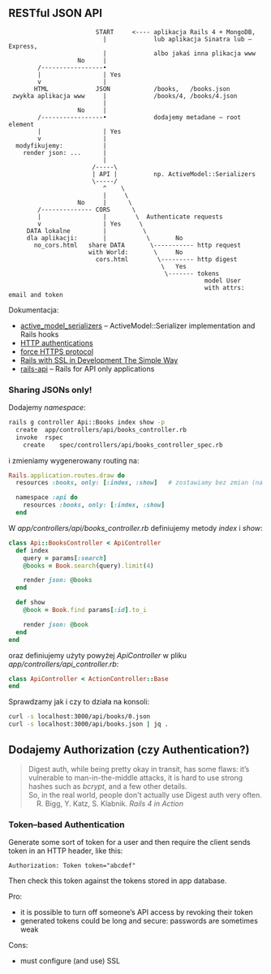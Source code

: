 ## RESTful JSON API

```
                        START     <---- aplikacja Rails 4 + MongoDB,
                          |             lub aplikacja Sinatra lub – Express,
                          |             albo jakaś inna plikacja www
                   No     |
        /-----------------•
        |                 | Yes
        v                 |
       HTML             JSON            /books,   /books.json
 zwykła aplikacja www     |             /books/4, /books/4.json
                          |
                   No     |
        /-----------------•             dodajemy metadane – root element
        |                 | Yes
        v                 |
  modyfikujemy:           |
    render json: ...      |
                          |
                       /-----\
                       | API |          np. ActiveModel::Serializers
                       \-----/
                          ^    \
                          |     \
                   No     |      \
        /-------------- CORS      \
        |                 |        \  Authenticate requests
        v                 | Yes     \
     DATA lokalne         |          \
     dla aplikacji:       |           \       No
       no_cors.html   share DATA       \----------- http request
                      with World:       \     No
                        cors.html        \--------- http digest
                                          \   Yes
                                           \------- tokens
                                                      model User
                                                      with attrs: email and token
```

Dokumentacja:

* [active_model_serializers](https://github.com/rails-api/rails-api) –
  ActiveModel::Serializer implementation and Rails hooks
* [HTTP authentications](http://guides.rubyonrails.org/action_controller_overview.html#http-authentications)
* [force HTTPS protocol](http://guides.rubyonrails.org/action_controller_overview.html#force-https-protocol)
* [Rails with SSL in Development The Simple Way](http://www.napcsweb.com/blog/2013/07/21/rails_ssl_simple_wa/)
* [rails-api](https://github.com/rails-api/rails-api) –
  Rails for API only applications


### Sharing JSONs only!

Dodajemy *namespace*:

```sh
rails g controller Api::Books index show -p
  create  app/controllers/api/books_controller.rb
  invoke  rspec
    create    spec/controllers/api/books_controller_spec.rb
```

i zmieniamy wygenerowany routing na:

```ruby
Rails.application.routes.draw do
  resources :books, only: [:index, :show]   # zostawiamy bez zmian (na razie?)

  namespace :api do
    resources :books, only: [:index, :show]
  end
```

W *app/controllers/api/books_controller.rb* definiujemy metody
*index* i *show*:

```ruby
class Api::BooksController < ApiController
  def index
    query = params[:search]
    @books = Book.search(query).limit(4)

    render json: @books
  end

  def show
    @book = Book.find params[:id].to_i

    render json: @book
  end
end
```

oraz definiujemy użyty powyżej *ApiController* w pliku
*app/controllers/api_controller.rb*:

```ruby
class ApiController < ActionController::Base
end
```

Sprawdzamy jak i czy to działa na konsoli:

```sh
curl -s localhost:3000/api/books/0.json
curl -s localhost:3000/api/books.json | jq .
```


## Dodajemy Authorization (czy Authentication?)

> Digest auth, while being pretty okay in transit, has some flaws: it’s
> vulnerable to man-in-the-middle attacks, it is hard to use strong
> hashes such as *bcrypt*, and a few other details.<br>
> So, in the real world, people don't actually use Digest auth very often.<br>
>     R. Bigg, Y. Katz, S. Klabnik. *Rails 4 in Action*

### Token–based Authentication

Generate some sort of token for a user and then require
the client sends token in an HTTP header, like this:

```
Authorization: Token token="abcdef"
```

Then check this token against the tokens stored in app database.

Pro:

* it is possible to turn off someone’s API access by revoking their token
* generated tokens could be long and secure: passwords are sometimes weak

Cons:

* must configure (and use) SSL
